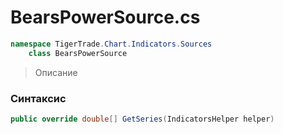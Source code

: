 
# BearsPowerSource.cs
```csharp
namespace TigerTrade.Chart.Indicators.Sources  
    class BearsPowerSource
```

> Описание

### Синтаксис
```csharp
public override double[] GetSeries(IndicatorsHelper helper)
```
